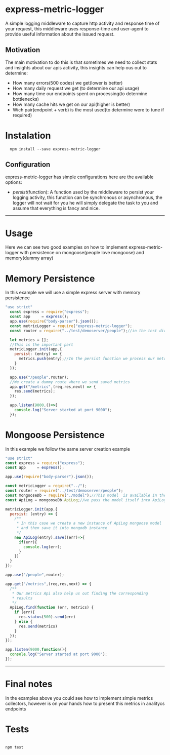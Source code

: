 # express-metric-logger

A simple logging middleware to capture http activity and response time of your request, this middleware uses response-time and user-agent to provide useful information about
the issued request.

## Motivation

The main motivation to do this is that sometimes we need to collect stats and insights about our apis activity, this insights can help ous out to determine:
* How many errors(500 codes) we get(lower is better)
* How many daily request we get (to determine our api usage)
* How many time our endpoints spent on processing(to determine bottlenecks)
* How many cache hits we get on our api(higher is better)
* Wich pair(endpoint + verb) is the most used(to determine were to tune if required)


# Instalation

```shell
  npm install --save express-metric-logger
```
## Configuration
express-metric-logger has simple configurations here are the available options:

* *persist*(function): A function used by the middleware to persist your logging activity, this function can be synchronous or asynchronous, the logger will not wait for you he will simply delegate the task to you and assume that everything is fancy and nice.

_____

# Usage

Here we can see two good examples on how to implement express-metric-logger with persistence on mongoose(people love mongoose) and memory(dummy array)

# Memory Persistence

In this example we will use a simple express server with memory persistence
```javascript
"use strict"
  const express = require("express");
  const app     = express();
  app.use(require("body-parser").json());
  const metricLogger = require("express-metric-logger");
  const router = require("../test/demoserver/people");//in the test directory you can find this dummy people router

  let metrics = [];
  //This is the important part
  metricLogger.init(app,{
    persist: (entry) => {
      metrics.push(entry);//In the persist function we process our metrics persistence in this case we push the entry into metrics array
    }
  });

  app.use("/people",router);
  //We create a dummy route where we send saved metrics
  app.get("/metrics",(req,res,next) => {
    res.send(metrics);
  });

  app.listen(9000,()=>{
    console.log("Server started at port 9000");
  });

```
# Mongoose Persistence
In this example we follow the same server creation example
```javascript
"use strict"
const express = require("express");
const app     = express();

app.use(require("body-parser").json());

const metricLogger = require("../");
const router = require("../test/demoserver/people");
const mongooseDb = require("./model");//This model  is available in the examples directory
const ApiLog = mongooseDb.ApiLog;//we pass the model itself into ApiLog variable

metricLogger.init(app,{
  persist: (entry) => {
    /**
     * In this case we create a new instance of ApiLog mongoose model
     * and then save it into mongodb instance
     */
    new ApiLog(entry).save((err)=>{
      if(err){
        console.log(err);
      }
    })
  }
});

app.use("/people",router);

app.get("/metrics",(req,res,next) => {
  /**
   * Our metrics Api also help us out finding the corresponding
   * results
   */
  ApiLog.find(function (err, metrics) {
    if (err){
      res.status(500).send(err)
    } else {
      res.send(metrics)
    }
  });
});

app.listen(9000,function(){
  console.log("Server started at port 9000");
});

```
____

# Final notes
In the examples above you could see how to implement simple metrics collectors, however is on your hands how to present this metrics in analitycs endpoints


# Tests

```shell

npm test

```
